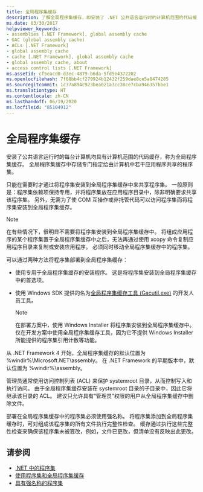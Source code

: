 ```yaml
---
title: 全局程序集缓存
description: 了解全局程序集缓存，即安装了 .NET 公共语言运行时的计算机范围的代码缓存。
ms.date: 03/30/2017
helpviewer_keywords:
- assemblies [.NET Framework], global assembly cache
- GAC (global assembly cache)
- ACLs [.NET Framework]
- global assembly cache
- cache [.NET Framework], global assembly cache
- global assembly cache, about
- access control lists [.NET Framework]
ms.assetid: cf5eacd0-d3ec-4879-b6da-5fd5e4372202
ms.openlocfilehash: 7f08bb4cf279924b12432f259dae8ce5a8474285
ms.sourcegitcommit: 1c37a894c923bea021a3cc38ce7cba946357bbe1
ms.translationtype: HT
ms.contentlocale: zh-CN
ms.lasthandoff: 06/19/2020
ms.locfileid: "85104912"
---
```

# <a name="global-assembly-cache"></a>全局程序集缓存
安装了公共语言运行时的每台计算机均具有计算机范围的代码缓存，称为全局程序集缓存。 全局程序集缓存中存储专门指定给由计算机中若干应用程序共享的程序集。  
  
 只能在需要时才通过将程序集安装到全局程序集缓存中来共享程序集。 一般原则是：程序集依赖项保持专用，并将程序集放在应用程序目录中，除非明确要求共享该程序集。 另外，无需为了使 COM 互操作或非托管代码可以访问程序集而将程序集安装到全局程序集缓存。  
  
> [!NOTE]
> 在有些情况下，很明显不需要将程序集安装到全局程序集缓存中。 将组成应用程序的某个程序集置于全局程序集缓存中之后，无法再通过使用 xcopy 命令复制应用程序目录来复制或安装应用程序。 必须同时移动全局程序集缓存中的程序集。  
  
 可以通过两种方法将程序集部署到全局程序集缓存：  
  
- 使用专用于全局程序集缓存的安装程序。 这是将程序集安装到全局程序集缓存中的首选项。  
  
- 使用 Windows SDK 提供的名为[全局程序集缓存工具 (Gacutil.exe)](../tools/gacutil-exe-gac-tool.md) 的开发人员工具。  
  
    > [!NOTE]
    > 在部署方案中，使用 Windows Installer 将程序集安装到全局程序集缓存中。 仅在开发方案中使用全局程序集缓存工具，因为它不提供 Windows Installer 所能提供的程序集引用计数等功能。  
  
 从 .NET Framework 4 开始，全局程序集缓存的默认位置为 %windir%\Microsoft.NET\assembly。 在 .NET Framework 的早期版本中，默认位置为 %windir%\assembly。  
  
 管理员通常使用访问控制列表 (ACL) 来保护 systemroot 目录，从而控制写入和执行访问。 由于全局程序集缓存安装在 systemroot 目录的子目录中，因此它将继承该目录的 ACL。 建议只允许具有“管理员”权限的用户从全局程序集缓存中删除文件。  
  
 部署在全局程序集缓存中的程序集必须使用强名称。 将程序集添加到全局程序集缓存时，可对组成该程序集的所有文件执行完整性检查。 缓存通过执行这些完整性检查来确保该程序集未被篡改，例如，文件已更改，但清单没有反映出此更改。  
  
## <a name="see-also"></a>请参阅

- [.NET 中的程序集](../../standard/assembly/index.md)
- [使用程序集和全局程序集缓存](working-with-assemblies-and-the-gac.md)
- [具有强名称的程序集](../../standard/assembly/strong-named.md)
